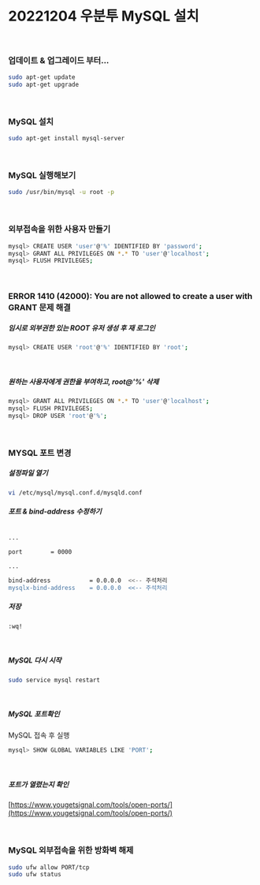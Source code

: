 # 20221204 우분투 MySQL 설치

&nbsp;
&nbsp;

### 업데이트 & 업그레이드 부터...
```bash
sudo apt-get update
sudo apt-get upgrade
```

&nbsp;
&nbsp;

### MySQL 설치
```bash
sudo apt-get install mysql-server
```

&nbsp;
&nbsp;

### MySQL 실행해보기
```bash
sudo /usr/bin/mysql -u root -p
```

&nbsp;
&nbsp;

### 외부접속을 위한 사용자 만들기
```bash
mysql> CREATE USER 'user'@'%' IDENTIFIED BY 'password';
mysql> GRANT ALL PRIVILEGES ON *.* TO 'user'@'localhost';
mysql> FLUSH PRIVILEGES;
```

&nbsp;
&nbsp;

### ERROR 1410 (42000): You are not allowed to create a user with GRANT 문제 해결

##### 임시로 외부권한 있는 ROOT 유저 생성 후 재 로그인
```bash
mysql> CREATE USER 'root'@'%' IDENTIFIED BY 'root';
```

&nbsp;

##### 원하는 사용자에게 권한을 부여하고, root@'%' 삭제
```bash
mysql> GRANT ALL PRIVILEGES ON *.* TO 'user'@'localhost';
mysql> FLUSH PRIVILEGES;
mysql> DROP USER 'root'@'%';
```

&nbsp;
&nbsp;

### MYSQL 포트 변경

##### 설정파일 열기
```bash
vi /etc/mysql/mysql.conf.d/mysqld.conf
```

##### 포트 & bind-address 수정하기
```bash

...

port        = 0000

...

bind-address           = 0.0.0.0  <<-- 주석처리
mysqlx-bind-address    = 0.0.0.0  <<-- 주석처리
```

##### 저장
```bash
:wq!
```
&nbsp;

##### MySQL 다시 시작
```bash
sudo service mysql restart
```

&nbsp;

##### MySQL 포트확인

MySQL 접속 후 실행
```bash
mysql> SHOW GLOBAL VARIABLES LIKE 'PORT';
```

&nbsp;

##### 포트가 열렸는지 확인
[https://www.yougetsignal.com/tools/open-ports/](https://www.yougetsignal.com/tools/open-ports/)


&nbsp;
&nbsp;

### MySQL 외부접속을 위한 방화벽 해제
```bash
sudo ufw allow PORT/tcp
sudo ufw status
```